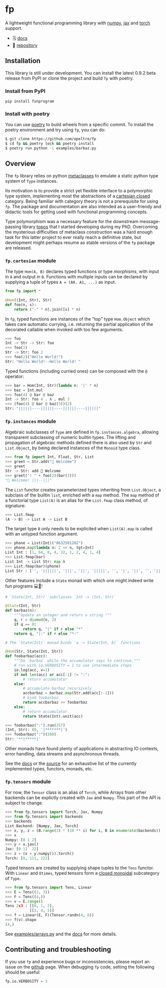 # fp

A lightweight functional programming library with 
[numpy], [jax] and [torch] support. 

- 🗒️ [docs]
- 📁 [repository]

[docs]:https://funprogram.readthedocs.io/en/latest/
[repository]:https://github.com/opeltre/fp
[numpy]:https://numpy.org
[jax]:https://jax.readthedocs.io/en/latest/
[torch]:https://pytorch.org/docs

## Installation 

This library is still under development. 
You can install the latest 0.9.2 beta release from PyPI or clone 
the project and build `fp` with poetry. 

### Install from PyPI

```
pip install funprogram
```

### Install with poetry

You can use [poetry](https://python-poetry.org/) to build wheels 
from a specific commit. To install the poetry environment and try 
using `fp`, you can do:
```bash
$ git clone https://github.com/opeltre/fp
$ cd fp && poetry lock && poetry install
$ poetry run python -i examples/barbaz.py
```

## Overview

The `fp` library relies on python [metaclasses] to emulate a static python type system of `Type` instances. 

Its motivation is to provide a strict yet flexible interface 
to a polymorphic type system, implementing most the 
abstractions of a [cartesian closed] category. 
Being familiar with category theory is not a prerequisite for using `fp`. 
The package and documentation are also intended as a user-friendy 
and didactic tools for getting used with functional programming concepts. 

[cartesian closed]: https://en.wikipedia.org/wiki/Cartesian_closed_category

[metaclasses]: https://www.python.org/dev/peps/pep-3115/ 

Type polymorphism was a necessary feature for the 
downstream message-passing library [topos] that I started developing 
during my PhD. 
Overcoming the mysterious difficulties of metaclass construction was a hard enough task for this latter project to ever really reach a definitive state, but development might perhaps resume as stable versions of the `fp` package are released. 

[topos]: https://github.com/opeltre/topos 

### `fp.cartesian` module

The type `Hom(A, B)` declares typed functions or type _morphisms_, with input in `A` and output in `B`. Functions with multiple inputs can be declared by supplying a tuple of types `A = (A0, A1, ...)` as input.

```py
from fp import *

@Hom((Int, Str), Str)
def foo(n, s):
    return ("-" * n).join([s] * n)
```

In `fp`, typed functions are instances of the "top" type `Hom.Object` which takes care automatic currying, i.e. returning the partial application of 
the decorated callable when invoked with too few arguments. 

```py
>>> foo
Int -> Str -> Str: foo
>>> foo(2)
Str -> Str: foo 2
>>> foo(2)("Hello World!")
Str: "Hello World!--Hello World! "
```

Typed functions (including curried ones) can be composed with the `@` operator:

```py
>>> bar = Hom(Int, Str)(lambda n: '|' * n)
>>> baz = Int.mul
>>> foo(4) @ bar @ baz 
Int -> Str: foo 4 . λ . mul 3
>>> (foo(4) @ bar @ baz(3))(2)
Str: "||||||----||||||----||||||----||||||"
```

### `fp.instances` module

Algebraic subclasses  of `Type` are defined in `fp.instances.algebra`, 
allowing transparent subclassing of numeric builtin types. The lifting and propagation of algebraic methods defined there is also used by `Str` 
and `List.Object`, by being declared instances of the `Monoid` type class.

```py
>>> from fp import Int, Float, Str, List
>>> greet = Str.add("👋 Welcome")
>>> greet 
Str -> Str: add 👋 Welcome
>>> greet("! " + foo(2)(bar(3)))
"👋 Welcome! |||--|||"
```

The `List` functor creates parameterized types inheriting from `List.Object`, 
a subclass of the builtin `list`, enriched with a `map` method. 
The `map` method of a functorial type `List(A)` 
is an alias for the `List.fmap` class method, of signature:

```py
>>> List.fmap
(A -> B) -> List A -> List B
```
The target type `B` only needs to be explicited when `List(A).map` is called with
an untyped function argument. 

```py
>>> phone = List(Int)("0632501202")
>>> phone.map(lambda n: 2 << n, tgt=Int)
List Int : [1, 64, 8, 4, 32, 1, 2, 4, 1, 4]
>>> List.fmap(bar)
List Int -> List Str: map λ
>>> List.fmap(bar)(phone)
List Str : ['', '||||||', '|||', '||', '|||||', '', '|', '||', '', '||']
```

Other features include a `State` monad with which one might indeed write 
fun programs 💻🐒!

```py
# `State(Int, Str)` subclasses `Int -> (Int, Str)`

@State(Int, Str)
def barbaz(n):
    """Update an integer and return a string."""
    q, r = divmod(n, 2)
    if q == 0:
        return q, "|" if r else "*"
    return q, "|:" if r else "*:"

# The `State(Int)` monad binds `a -> State(Int, b)` functions

@Hom(Str, State(Int, Str))
def foobarbaz(acc):
    """Do `barbaz` while the accumulator says to continue."""
    # run with io.VERBOSITY = 1 to see intermediate steps
    io.log(acc, v=1)
    if not len(acc) or acc[-1] != ":":
        # return accumulator 
    else:
        # accumulate barbaz recursively
        accbarbaz = barbaz.map(Str.add(acc[:-1]))
        # bind foobarbaz
        return accbarbaz >> foobarbaz
    else: 
        # return accumulator
        return State(Int).unit(acc)

>>> foobarbaz(":").run(257)
(Int, Str): (0, '|*******|')
>>> foobarbaz(":")(260)
Str: '**|*****|'
```
Other monads have found plenty of applications 
in abstracting IO contexts, error handling, data streams and asynchronous 
threads.

See the [docs] or the [source][instances] for an exhaustive list of 
the currently implemented types, functors, monads, etc. 

[instances]: https://github.com/opeltre/fp/blob/master/fp/instances/__init__.py

### `fp.tensors` module

For now, the `Tensor` class is an alias of `Torch`, while Arrays from other backends can be explictly created with `Jax` and `Numpy`. This part of the API is
subject to change. 

```py
>>> from fp.tensors import Torch, Jax, Numpy
>>> from fp.tensors import backends
>>> backends
List Backend: [Numpy, Jax, Torch]
>>> x, y, z = (B.range(3) * (10 ** i) for i, B in enumerate(backends))
>>> x
Numpy: [0 1 2]
>>> y + x.jax() 
Jax: [0 11  22]
>>> z + (x + y.numpy()).torch()
Torch: [0, 111, 222]
```

Typed tensors are created by supplying shape tuples to the  `Tens` functor. 
With `Linear` and `Otimes`, typed tensors form a [closed monoidal] 
subcategory of `Type`.

[closed monoidal]: https://en.wikipedia.org/wiki/Closed_monoidal_category

```py
>>> from fp.tensors import Tens, Linear
>>> E = Tens((2, 3))
>>> F = Tens((4,))
>>> v = E.range()
Tens 2x3 : [[0, 1, 2],
           [[3, 4, 5]]
>>> f = Linear(E, F)(Tensor.randn(4, 6))
>>> f(v).shape
(4,)
```

See [examples/arrays.py](examples.arrays.py) and the [docs] for more details.

## Contributing and troubleshooting

If you use `fp` and experience bugs or inconsistencies, 
please report an issue on the 
[github](htts://github.com/opeltre/fp/issues) page.
When debugging `fp` code, setting the following should be useful:

```py
fp.io.VERBOSITY = 3
```
